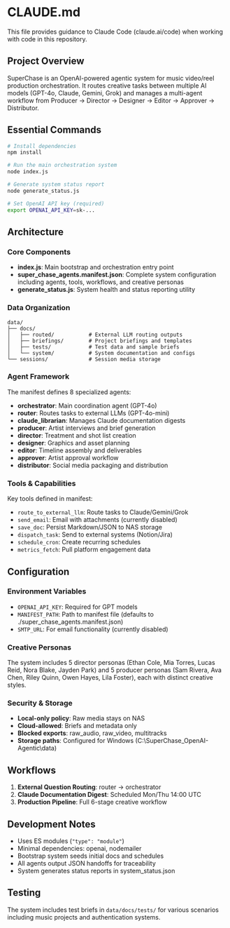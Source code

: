 # CLAUDE.md

This file provides guidance to Claude Code (claude.ai/code) when working with code in this repository.

## Project Overview

SuperChase is an OpenAI-powered agentic system for music video/reel production orchestration. It routes creative tasks between multiple AI models (GPT-4o, Claude, Gemini, Grok) and manages a multi-agent workflow from Producer → Director → Designer → Editor → Approver → Distributor.

## Essential Commands

```bash
# Install dependencies
npm install

# Run the main orchestration system
node index.js

# Generate system status report
node generate_status.js

# Set OpenAI API key (required)
export OPENAI_API_KEY=sk-...
```

## Architecture

### Core Components

- **index.js**: Main bootstrap and orchestration entry point
- **super_chase_agents.manifest.json**: Complete system configuration including agents, tools, workflows, and creative personas
- **generate_status.js**: System health and status reporting utility

### Data Organization

```
data/
├── docs/
│   ├── routed/           # External LLM routing outputs
│   ├── briefings/        # Project briefings and templates
│   ├── tests/            # Test data and sample briefs
│   └── system/           # System documentation and configs
└── sessions/             # Session media storage
```

### Agent Framework

The manifest defines 8 specialized agents:
- **orchestrator**: Main coordination agent (GPT-4o)
- **router**: Routes tasks to external LLMs (GPT-4o-mini)
- **claude_librarian**: Manages Claude documentation digests
- **producer**: Artist interviews and brief generation
- **director**: Treatment and shot list creation
- **designer**: Graphics and asset planning
- **editor**: Timeline assembly and deliverables
- **approver**: Artist approval workflow
- **distributor**: Social media packaging and distribution

### Tools & Capabilities

Key tools defined in manifest:
- `route_to_external_llm`: Route tasks to Claude/Gemini/Grok
- `send_email`: Email with attachments (currently disabled)
- `save_doc`: Persist Markdown/JSON to NAS storage
- `dispatch_task`: Send to external systems (Notion/Jira)
- `schedule_cron`: Create recurring schedules
- `metrics_fetch`: Pull platform engagement data

## Configuration

### Environment Variables
- `OPENAI_API_KEY`: Required for GPT models
- `MANIFEST_PATH`: Path to manifest file (defaults to ./super_chase_agents.manifest.json)
- `SMTP_URL`: For email functionality (currently disabled)

### Creative Personas

The system includes 5 director personas (Ethan Cole, Mia Torres, Lucas Reid, Nora Blake, Jayden Park) and 5 producer personas (Sam Rivera, Ava Chen, Riley Quinn, Owen Hayes, Lila Foster), each with distinct creative styles.

### Security & Storage

- **Local-only policy**: Raw media stays on NAS
- **Cloud-allowed**: Briefs and metadata only
- **Blocked exports**: raw_audio, raw_video, multitracks
- **Storage paths**: Configured for Windows (C:\SuperChase_OpenAI-Agentic\data)

## Workflows

1. **External Question Routing**: router → orchestrator
2. **Claude Documentation Digest**: Scheduled Mon/Thu 14:00 UTC
3. **Production Pipeline**: Full 6-stage creative workflow

## Development Notes

- Uses ES modules (`"type": "module"`)
- Minimal dependencies: openai, nodemailer
- Bootstrap system seeds initial docs and schedules
- All agents output JSON handoffs for traceability
- System generates status reports in system_status.json

## Testing

The system includes test briefs in `data/docs/tests/` for various scenarios including music projects and authentication systems.